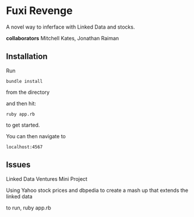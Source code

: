 Fuxi Revenge
=====

A novel way to inferface with Linked Data and stocks.


**collaborators** Mitchell Kates, Jonathan Raiman


Installation
----


Run

	bundle install

from the directory

and then hit:

	ruby app.rb

to get started.


You can then navigate to

	localhost:4567


Issues
----
Linked Data Ventures Mini Project

Using Yahoo stock prices and dbpedia to create a mash up that extends the linked data

to run, ruby app.rb